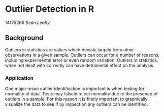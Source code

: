 # Outlier Detection in R
14175266
*Seán Leahy*

## Background
Outliers in statistics are values which deviate largely from other observations in a given sample. Outliers can occur for a number of
reasons, including experimental error or even random variation. Outliers in statistics, when not dealt with correctly can have detrimental
effect on the analysis.

### Application
One major reson outlier identification is important is when testing for normality of data. Tests  may falsely reject 
normality due to the presence of outliers in a sample. For this reason it is firstly important to graphically visualize the data to see if by inspection
any outliers can be identified.
